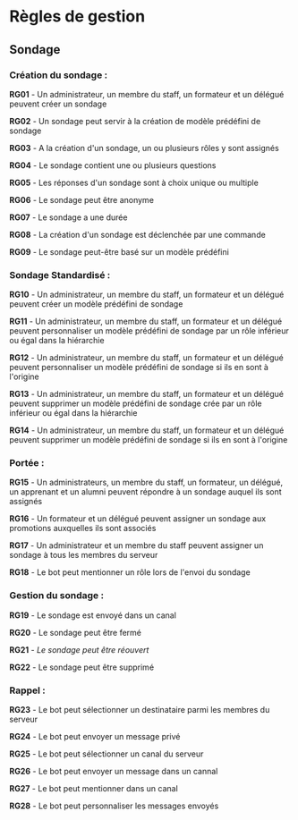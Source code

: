 # Règles de gestion

## Sondage

### Création du sondage :

**RG01** - Un administrateur, un membre du staff, un formateur et un délégué peuvent créer un sondage

**RG02** - Un sondage peut servir à la création de modèle prédéfini de sondage

**RG03** - A la création d'un sondage, un ou plusieurs rôles y sont assignés

**RG04** - Le sondage contient une ou plusieurs questions

**RG05** - Les réponses d'un sondage sont à choix unique ou multiple

**RG06** - Le sondage peut être anonyme

**RG07** - Le sondage a une durée

**RG08** - La création d'un sondage est déclenchée par une commande

**RG09** - Le sondage peut-être basé sur un modèle prédéfini

### Sondage Standardisé :

**RG10** - Un administrateur, un membre du staff, un formateur et un délégué peuvent créer un modèle prédéfini de sondage

**RG11** - Un administrateur, un membre du staff, un formateur et un délégué peuvent personnaliser un modèle prédéfini de sondage par un rôle inférieur ou égal dans la hiérarchie

**RG12** - Un administrateur, un membre du staff, un formateur et un délégué peuvent personnaliser un modèle prédéfini de sondage si ils en sont à l'origine

**RG13** - Un administrateur, un membre du staff, un formateur et un délégué peuvent supprimer un modèle prédéfini de sondage crée par un rôle inférieur ou égal dans la hiérarchie

**RG14** - Un administrateur, un membre du staff, un formateur et un délégué peuvent supprimer un modèle prédéfini de sondage si ils en sont à l'origine

### Portée :

**RG15** - Un administrateurs, un membre du staff, un formateur, un délégué, un apprenant et un alumni peuvent répondre à un sondage auquel ils sont assignés

**RG16** - Un formateur et un délégué peuvent assigner un sondage aux promotions auxquelles ils sont associés

**RG17** - Un administrateur et un membre du staff peuvent assigner un sondage à tous les membres du serveur

**RG18** - Le bot peut mentionner un rôle lors de l'envoi du sondage

### Gestion du sondage :

**RG19** - Le sondage est envoyé dans un canal

**RG20** - Le sondage peut être fermé

**RG21** - *Le sondage peut être réouvert*

**RG22** - Le sondage peut être supprimé

### Rappel :

**RG23** - Le bot peut sélectionner un destinataire parmi les membres du serveur

**RG24** - Le bot peut envoyer un message privé

**RG25** - Le bot peut sélectionner un canal du serveur

**RG26** - Le bot peut envoyer un message dans un cannal

**RG27** - Le bot peut mentionner dans un canal

**RG28** - Le bot peut personnaliser les messages envoyés